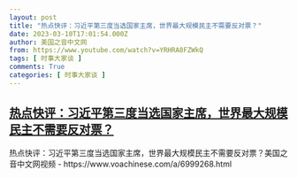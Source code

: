 ```yaml
---
layout: post
title: "热点快评：习近平第三度当选国家主席，世界最大规模民主不需要反对票？"
date: 2023-03-10T17:01:54.000Z
author: 美国之音中文网
from: https://www.youtube.com/watch?v=YRHRA8FZWkQ
tags: [ 时事大家谈 ]
comments: True
categories: [ 时事大家谈 ]
---
```

<!--1678467714000-->
[热点快评：习近平第三度当选国家主席，世界最大规模民主不需要反对票？](https://www.youtube.com/watch?v=YRHRA8FZWkQ)
------

<div>
热点快评：习近平第三度当选国家主席，世界最大规模民主不需要反对票？美国之音中文网视频 - https://www.voachinese.com/a/6999268.html
</div>
